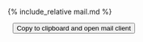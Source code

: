 {% include_relative mail.md %}


<textarea style="height: 0px; max-height: 0px; width: 0px; max-width: 0px; opacity: 0" id="textarea">
{% include_relative mail.md %}
</textarea>

<button id="button" data-clipboard-action="copy" data-clipboard-target="#textarea" data-tippy-content="Copied, opening mail client">
    Copy to clipboard and open mail client
</button>

<script src="https://unpkg.com/@popperjs/core@2"></script>
<script src="https://unpkg.com/tippy.js@6"></script>
<script src="https://cdnjs.cloudflare.com/ajax/libs/clipboard.js/2.0.4/clipboard.min.js"></script>
<script>
document.addEventListener("DOMContentLoaded", function() {
    new ClipboardJS('#button');

    tippy('#button', {
        trigger: 'click',
    });

    document.getElementById('button').addEventListener('click', function() {
        setTimeout(function() {
            window.location.href = `mailto:{% include_relative addresses.md %}?subject={% include_relative subject.md %}&body={% include_relative mail.md %}`;
        }, 550);
    });
});
</script>
